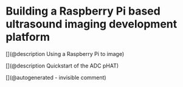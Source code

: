 # Building a Raspberry Pi based ultrasound imaging development platform

[](@description Using a Raspberry Pi to image)












[](@description Quickstart of the ADC pHAT)





[](@autogenerated - invisible comment)